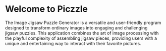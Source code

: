# Welcome to Piczzle

The Image Jigsaw Puzzle Generator is a versatile and user-friendly program designed to transform ordinary images into engaging and challenging jigsaw puzzles. This application combines the art of image processing with the playful complexity of assembling jigsaw pieces, providing users with a unique and entertaining way to interact with their favorite pictures.
